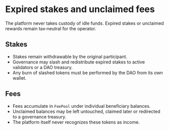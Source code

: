# Expired stakes and unclaimed fees

The platform never takes custody of idle funds. Expired stakes or unclaimed rewards remain tax‑neutral for the operator.

## Stakes

- Stakes remain withdrawable by the original participant.
- Governance may slash and redistribute expired stakes to active validators or a DAO treasury.
- Any burn of slashed tokens must be performed by the DAO from its own wallet.

## Fees

- Fees accumulate in `FeePool` under individual beneficiary balances.
- Unclaimed balances may be left untouched, claimed later or redirected to a governance treasury.
- The platform itself never recognizes these tokens as income.
